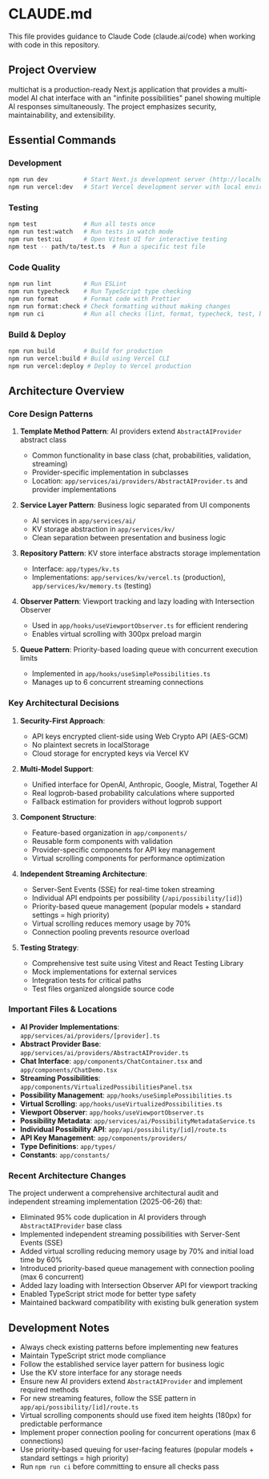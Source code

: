 # CLAUDE.md

This file provides guidance to Claude Code (claude.ai/code) when working with code in this repository.

## Project Overview

multichat is a production-ready Next.js application that provides a multi-model AI chat interface with an "infinite possibilities" panel showing multiple AI responses simultaneously. The project emphasizes security, maintainability, and extensibility.

## Essential Commands

### Development
```bash
npm run dev          # Start Next.js development server (http://localhost:3000)
npm run vercel:dev   # Start Vercel development server with local environment
```

### Testing
```bash
npm test             # Run all tests once
npm run test:watch   # Run tests in watch mode
npm run test:ui      # Open Vitest UI for interactive testing
npm test -- path/to/test.ts  # Run a specific test file
```

### Code Quality
```bash
npm run lint         # Run ESLint
npm run typecheck    # Run TypeScript type checking
npm run format       # Format code with Prettier
npm run format:check # Check formatting without making changes
npm run ci           # Run all checks (lint, format, typecheck, test, build)
```

### Build & Deploy
```bash
npm run build        # Build for production
npm run vercel:build # Build using Vercel CLI
npm run vercel:deploy # Deploy to Vercel production
```

## Architecture Overview

### Core Design Patterns

1. **Template Method Pattern**: AI providers extend `AbstractAIProvider` abstract class
   - Common functionality in base class (chat, probabilities, validation, streaming)
   - Provider-specific implementation in subclasses
   - Location: `app/services/ai/providers/AbstractAIProvider.ts` and provider implementations

2. **Service Layer Pattern**: Business logic separated from UI components
   - AI services in `app/services/ai/`
   - KV storage abstraction in `app/services/kv/`
   - Clean separation between presentation and business logic

3. **Repository Pattern**: KV store interface abstracts storage implementation
   - Interface: `app/types/kv.ts`
   - Implementations: `app/services/kv/vercel.ts` (production), `app/services/kv/memory.ts` (testing)

4. **Observer Pattern**: Viewport tracking and lazy loading with Intersection Observer
   - Used in `app/hooks/useViewportObserver.ts` for efficient rendering
   - Enables virtual scrolling with 300px preload margin

5. **Queue Pattern**: Priority-based loading queue with concurrent execution limits
   - Implemented in `app/hooks/useSimplePossibilities.ts`
   - Manages up to 6 concurrent streaming connections

### Key Architectural Decisions

1. **Security-First Approach**:
   - API keys encrypted client-side using Web Crypto API (AES-GCM)
   - No plaintext secrets in localStorage
   - Cloud storage for encrypted keys via Vercel KV

2. **Multi-Model Support**:
   - Unified interface for OpenAI, Anthropic, Google, Mistral, Together AI
   - Real logprob-based probability calculations where supported
   - Fallback estimation for providers without logprob support

3. **Component Structure**:
   - Feature-based organization in `app/components/`
   - Reusable form components with validation
   - Provider-specific components for API key management
   - Virtual scrolling components for performance optimization

4. **Independent Streaming Architecture**:
   - Server-Sent Events (SSE) for real-time token streaming
   - Individual API endpoints per possibility (`/api/possibility/[id]`)
   - Priority-based queue management (popular models + standard settings = high priority)
   - Virtual scrolling reduces memory usage by 70%
   - Connection pooling prevents resource overload

5. **Testing Strategy**:
   - Comprehensive test suite using Vitest and React Testing Library
   - Mock implementations for external services
   - Integration tests for critical paths
   - Test files organized alongside source code

### Important Files & Locations

- **AI Provider Implementations**: `app/services/ai/providers/[provider].ts`
- **Abstract Provider Base**: `app/services/ai/providers/AbstractAIProvider.ts`
- **Chat Interface**: `app/components/ChatContainer.tsx` and `app/components/ChatDemo.tsx`
- **Streaming Possibilities**: `app/components/VirtualizedPossibilitiesPanel.tsx`
- **Possibility Management**: `app/hooks/useSimplePossibilities.ts`
- **Virtual Scrolling**: `app/hooks/useVirtualizedPossibilities.ts`
- **Viewport Observer**: `app/hooks/useViewportObserver.ts`
- **Possibility Metadata**: `app/services/ai/PossibilityMetadataService.ts`
- **Individual Possibility API**: `app/api/possibility/[id]/route.ts`
- **API Key Management**: `app/components/providers/`
- **Type Definitions**: `app/types/`
- **Constants**: `app/constants/`

### Recent Architecture Changes

The project underwent a comprehensive architectural audit and independent streaming implementation (2025-06-26) that:
- Eliminated 95% code duplication in AI providers through `AbstractAIProvider` base class
- Implemented independent streaming possibilities with Server-Sent Events (SSE)
- Added virtual scrolling reducing memory usage by 70% and initial load time by 60%
- Introduced priority-based queue management with connection pooling (max 6 concurrent)
- Added lazy loading with Intersection Observer API for viewport tracking
- Enabled TypeScript strict mode for better type safety
- Maintained backward compatibility with existing bulk generation system

## Development Notes

- Always check existing patterns before implementing new features
- Maintain TypeScript strict mode compliance
- Follow the established service layer pattern for business logic
- Use the KV store interface for any storage needs
- Ensure new AI providers extend `AbstractAIProvider` and implement required methods
- For new streaming features, follow the SSE pattern in `app/api/possibility/[id]/route.ts`
- Virtual scrolling components should use fixed item heights (180px) for predictable performance
- Implement proper connection pooling for concurrent operations (max 6 connections)
- Use priority-based queuing for user-facing features (popular models + standard settings = high priority)
- Run `npm run ci` before committing to ensure all checks pass